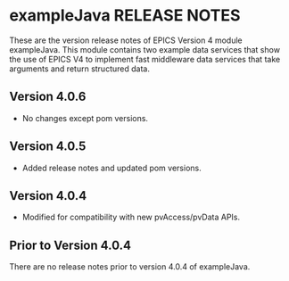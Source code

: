 exampleJava RELEASE NOTES
=========================

These are the version release notes of EPICS Version 4 module exampleJava. This
module contains two example data services that show the use of EPICS V4
to implement fast middleware data services that take arguments and return
structured data.

Version 4.0.6
-------------
* No changes except pom versions.

Version 4.0.5
-------------
* Added release notes and updated pom versions.

Version 4.0.4
-------------
* Modified for compatibility with new pvAccess/pvData APIs.

Prior to Version 4.0.4
----------------------
There are no release notes prior to version 4.0.4 of exampleJava.
